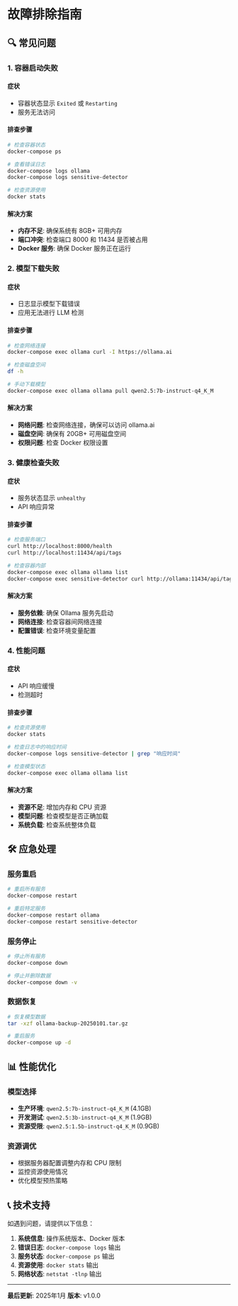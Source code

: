 # 故障排除指南

## 🔍 常见问题

### 1. 容器启动失败

#### 症状
- 容器状态显示 `Exited` 或 `Restarting`
- 服务无法访问

#### 排查步骤
```bash
# 检查容器状态
docker-compose ps

# 查看错误日志
docker-compose logs ollama
docker-compose logs sensitive-detector

# 检查资源使用
docker stats
```

#### 解决方案
- **内存不足**: 确保系统有 8GB+ 可用内存
- **端口冲突**: 检查端口 8000 和 11434 是否被占用
- **Docker 服务**: 确保 Docker 服务正在运行

### 2. 模型下载失败

#### 症状
- 日志显示模型下载错误
- 应用无法进行 LLM 检测

#### 排查步骤
```bash
# 检查网络连接
docker-compose exec ollama curl -I https://ollama.ai

# 检查磁盘空间
df -h

# 手动下载模型
docker-compose exec ollama ollama pull qwen2.5:7b-instruct-q4_K_M
```

#### 解决方案
- **网络问题**: 检查网络连接，确保可以访问 ollama.ai
- **磁盘空间**: 确保有 20GB+ 可用磁盘空间
- **权限问题**: 检查 Docker 权限设置

### 3. 健康检查失败

#### 症状
- 服务状态显示 `unhealthy`
- API 响应异常

#### 排查步骤
```bash
# 检查服务端口
curl http://localhost:8000/health
curl http://localhost:11434/api/tags

# 检查容器内部
docker-compose exec ollama ollama list
docker-compose exec sensitive-detector curl http://ollama:11434/api/tags
```

#### 解决方案
- **服务依赖**: 确保 Ollama 服务先启动
- **网络连接**: 检查容器间网络连接
- **配置错误**: 检查环境变量配置

### 4. 性能问题

#### 症状
- API 响应缓慢
- 检测超时

#### 排查步骤
```bash
# 检查资源使用
docker stats

# 检查日志中的响应时间
docker-compose logs sensitive-detector | grep "响应时间"

# 检查模型状态
docker-compose exec ollama ollama list
```

#### 解决方案
- **资源不足**: 增加内存和 CPU 资源
- **模型问题**: 检查模型是否正确加载
- **系统负载**: 检查系统整体负载

## 🛠️ 应急处理

### 服务重启
```bash
# 重启所有服务
docker-compose restart

# 重启特定服务
docker-compose restart ollama
docker-compose restart sensitive-detector
```

### 服务停止
```bash
# 停止所有服务
docker-compose down

# 停止并删除数据
docker-compose down -v
```

### 数据恢复
```bash
# 恢复模型数据
tar -xzf ollama-backup-20250101.tar.gz

# 重启服务
docker-compose up -d
```

## 📊 性能优化

### 模型选择
- **生产环境**: `qwen2.5:7b-instruct-q4_K_M` (4.1GB)
- **开发测试**: `qwen2.5:3b-instruct-q4_K_M` (1.9GB)
- **资源受限**: `qwen2.5:1.5b-instruct-q4_K_M` (0.9GB)

### 资源调优
- 根据服务器配置调整内存和 CPU 限制
- 监控资源使用情况
- 优化模型预热策略

## 📞 技术支持

如遇到问题，请提供以下信息：

1. **系统信息**: 操作系统版本、Docker 版本
2. **错误日志**: `docker-compose logs` 输出
3. **服务状态**: `docker-compose ps` 输出
4. **资源使用**: `docker stats` 输出
5. **网络状态**: `netstat -tlnp` 输出

---

**最后更新**: 2025年1月
**版本**: v1.0.0

